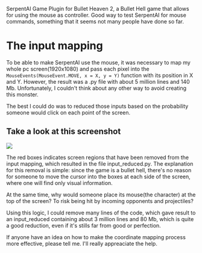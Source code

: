 SerpentAI Game Plugin for Bullet Heaven 2, a Bullet Hell game that allows for using the mouse as controller.
Good way to test SerpentAI for mouse commands, something that it seems not many people have done so far.


# The input mapping

To be able to make SerpentAI use the mouse, it was necessary to map my whole pc screen(1920x1080) and pass each pixel into the `MouseEvents(MouseEvent.MOVE, x = X, y = Y)` function with its position in X and Y. However, the result was a .py file with about 5 million lines and 140 Mb. Unfortunately, I couldn't think about any other way to avoid creating this monster.

The best I could do was to reduced those inputs based on the probability someone would click on each point of the screen.

## Take a look at this screenshot

![](https://cdn.discordapp.com/attachments/496108921635995648/909949541036462210/bullet_heaven_reduced.png)

The red boxes indicates screen regions that have been removed from the input mapping, which resulted in the file input_reduced.py. The explanation for this removal is simple: since the game is a bullet hell, there's no reason for someone to move the cursor into the boxes at each side of the screen, where one will find only visual information.

At the same time, why would someone place its mouse(the character) at the top of the screen? To risk being hit by incoming opponents and projectiles?

Using this logic, I could remove many lines of the code, which gave result to an input_reduced containing about 3 million lines and 80 Mb, which is quite a good reduction, even if it's stills far from good or perfection.

If anyone have an idea on how to make the coordinate mapping process more effective, please tell me. I'll really appreaciate the help.
